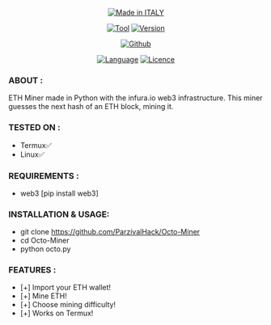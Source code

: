<p align="center">
<a href="https://bit.ly/3bgtjYk"><img title="Made in ITALY" src="https://img.shields.io/badge/MADE%20IN-ITALY-SCRIPT?colorA=%23ff8100&colorB=%23017e40&colorC=%23ff0000&style=for-the-badge"></a>
</p>
<p align="center">
<a href="https://bit.ly/3bgtjYk"><img title="Tool" src="https://img.shields.io/badge/Tool-T-Search-green.svg"></a>
<a href="https://bit.ly/3bgtjYk"><img title="Version" src="https://img.shields.io/badge/Version-1-green.svg?style=flat-square"></a>
</p>
<p align="center">
<a href="https://github.com/ParzivalHack"><img title="Github" src="https://img.shields.io/badge/ParzivalHack-brightgreen?style=for-the-badge&logo=github"></a>
</p>
<p align="center">
<a href="https://github.com/noob-hackers"><img title="Language" src="https://img.shields.io/badge/Made%20with-Python-1f425f.svg?v=103"></a>
<a href="https://github.com/noob-hackers"><img title="Licence" src="https://img.shields.io/badge/License-GPL.v3-blue.svg"></a>
</p>

### ABOUT :

ETH Miner made in Python with the infura.io web3 infrastructure. This miner guesses the next hash of an ETH block, mining it.

### TESTED ON :

* Termux✅
* Linux✅

### REQUIREMENTS :

* web3 [pip install web3]

### INSTALLATION & USAGE:

* git clone https://github.com/ParzivalHack/Octo-Miner
* cd Octo-Miner
* python octo.py

### FEATURES :

* [+] Import your ETH wallet!
* [+] Mine ETH!
* [+] Choose mining difficulty!
* [+] Works on Termux!


